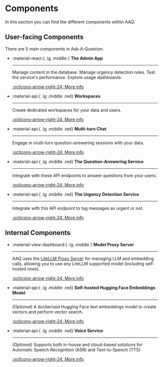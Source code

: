 # Components

In this section you can find the different components within AAQ.

## User-facing Components

There are 5 main components in Ask-A-Question.

<div class="grid cards" markdown>

- :material-react:{ .lg .middle } __The Admin App__

    ---

    Manage content in the database. Manage urgency detection rules. Test the service's performance.
    Explore usage dashboards.

    [:octicons-arrow-right-24: More info](./admin-app/index.md)

- :material-api:{ .lg .middle .red} __Workspaces__

    ---

    Create dedicated workspaces for your data and users.

    [:octicons-arrow-right-24: More info](./workspaces/index.md)

- :material-api:{ .lg .middle .red} __Multi-turn Chat__

    ---

    Engage in multi-turn question-answering sessions with your data.

    [:octicons-arrow-right-24: More info](./multi-turn-chat/index.md)

- :material-api:{ .lg .middle .red} __The Question-Answering Service__

    ---

    Integrate with these API endpoints to answer questions from your
    users.

    [:octicons-arrow-right-24: More info](./qa-service/index.md)

- :material-api:{ .lg .middle .red} __The Urgency Detection Service__

    ---

    Integrate with this API endpoint to tag messages as urgent or not.

    [:octicons-arrow-right-24: More info](./urgency-detection/index.md)

</div>

## Internal Components

<div class="grid cards" markdown>

- :material-view-dashboard:{ .lg .middle } __Model Proxy Server__

    ---

    AAQ uses the [LiteLLM Proxy Server](https://litellm.vercel.app/docs/simple_proxy) for
    managing LLM and embedding calls, allowing you to use any LiteLLM supported model (including self-hosted ones).

    [:octicons-arrow-right-24: More info](./litellm-proxy/index.md)

- :material-api:{ .lg .middle .red} __Self-hosted Hugging Face Embeddings Model__

    ---

    _(Optional)_ A dockerised Hugging Face text embeddings model to create vectors
  and perform vector search.

    [:octicons-arrow-right-24: More info](./huggingface-embeddings/index.md)


- :material-api:{ .lg .middle .red} __Voice Service__

    ---

    _(Optional)_ Supports both in-house and cloud-based solutions for Automatic Speech Recognition (ASR) and Text-to-Speech (TTS)

    [:octicons-arrow-right-24: More info](./voice-service/index.md)

</div>
